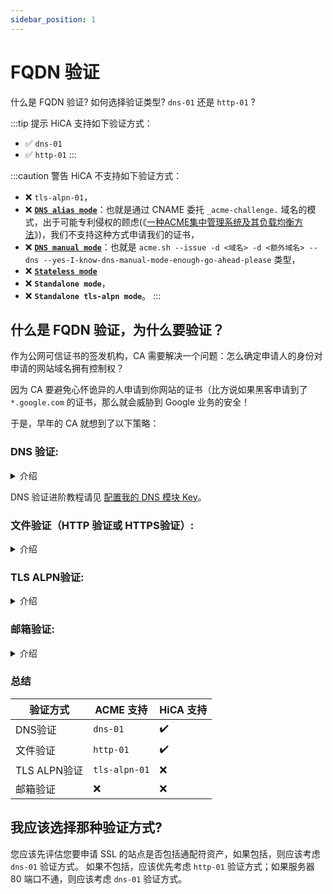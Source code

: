 ```yaml
---
sidebar_position: 1
---
```


# FQDN 验证

什么是 FQDN 验证? 如何选择验证类型? `dns-01` 还是 `http-01` ?

:::tip 提示
HiCA 支持如下验证方式：
- :white_check_mark: `dns-01`
- :white_check_mark: `http-01`
:::

:::caution  警告
HiCA 不支持如下验证方式：
- :x: `tls-alpn-01`，
-  :x: [**`DNS alias mode`**](https://github.com/acmesh-official/acme.sh/wiki/DNS-alias-mode)：也就是通过 CNAME 委托 `_acme-challenge.` 域名的模式，出于可能专利侵权的顾虑(《[一种ACME集中管理系统及其负载均衡方法](https://qxb-img-osscache.qixin.com/patents_pdf_new/6e5447c9df704525ca8dad1f3174149a.pdf)》)，我们不支持这种方式申请我们的证书，
-  :x: [**`DNS manual mode`**](https://github.com/acmesh-official/acme.sh/wiki/DNS-manual-mode)：也就是 `acme.sh --issue -d <域名> -d <额外域名> --dns --yes-I-know-dns-manual-mode-enough-go-ahead-please` 类型，
-  :x: [**`Stateless mode`**](https://github.com/acmesh-official/acme.sh/wiki/Stateless-Mode)
-  :x: **`Standalone mode`**，
-  :x: **`Standalone tls-alpn mode`**。
:::

## 什么是 FQDN 验证，为什么要验证？

作为公网可信证书的签发机构，CA 需要解决一个问题：怎么确定申请人的身份对申请的网站域名拥有控制权？

因为 CA 要避免心怀诡异的人申请到你网站的证书（比方说如果黑客申请到了 `*.google.com` 的证书，那么就会威胁到 Google 业务的安全！

于是，早年的 CA 就想到了以下策略：

### **DNS 验证**: 

<details>
<summary> 介绍 </summary>

通过申请人给域名添加一条DNS解析，来证明自己的申请资格。

ACME 中 DNS 验证定义为 `dns-01`。

:::danger 警告
HiCA 申请通配符证书必须使用 `dns-01` 验证。
:::


下述验证类型均属于DNS验证：

```bash title="ACME 样式"
_acme-challenge.<YOUR_DOMAIN>   TXT   tn7UzQBPFq03WOrAs9lyGsOLfWVeZvzikU8.TpQY6VzddC6ZI3A1wtia
```

```bash title="DigiCert 样式"
_dnsauth.<YOUR_DOMAIN>   TXT   fD2WaHbkRDkRk4tbS1n91LGV6Mh8rbaJPtr
```

```bash title="Sectigo、SSL.com 样式"
_203E9A41095FD4DC3C7EC8F877CF83CE.<YOUR_DOMAIN>   CNAME   3FB6CDD546409985A0A193EE8BDDF8DE.A041DF8B9192FCBEC0C585EF51FF0FEB.CC65A.trust-provider.com
```

```bash title="GlobalSign 样式"
@.<YOUR_DOMAIN>       TXT   globalsign-domain-verification=FkSDOqIL1EPGT1rrbV9DsaS3R5xKh6m2Pw0FsmzrjZ
```

> 题外话：关于为什么解析主机头要么为 `@` 要么为 `_` 开头，可以见我们研究人员这篇文章：[《趣话 PKI/CA (一) 申请证书验证为何以“_“开头》](https://zhuanlan.zhihu.com/p/348254463?)。


在解析完成后，申请人需要告知CA，CA去查询对应的 DNS 主机，如果解析值匹配，就认为申请人有资格。

在 `acme.sh` + `HiCA` 中，使用 dns 验证的使用方式为:
```bash title="注意，此处尚未执行设置 DNS API 的命令，所以是错误的！"
acme.sh --issue \
  -d "<YOUR_DOMAIN>" \ # 这里放入你的域名，可以通配符，比如 `*.example.com`
  --dns dns_dp \ # 这里放入你的 DNS 提供商，比如 dns_dp（DNSPod）、dns_cf（CloudFlare)
  --days=150 \ # 第150天自动续期
  --server https://acme.hi.cn/directory
```

而 DNS API 是需要 API 权限的，所以，我们需要 `export XX_API=<API_KEY>...` 来设置。

```bash title="设置 DNS API"
export DP_Id=<你的DNSPod的API ID>
export DP_Key=<你的DNSPod的API Key>
```

#### 优点：
  - 您可以使用此验证方式来颁发包含通配符域名的证书。
  - 即使您有多个 Web 服务器，它也能正常工作。

#### 缺点：
  - 在 Web 服务器上保留 API 凭据存在风险。
  - 您的 DNS 提供商可能不提供 API。
  - 您的 DNS API 可能无法提供有关更新时间的信息。

</details>

DNS 验证进阶教程请见 [配置我的 DNS 模块 Key](configuration-your-dns-provider.md)。


### **文件验证（HTTP 验证或 HTTPS验证）**: 

<details>
<summary>介绍</summary>

选择此验证，CA会要求申请人往服务器上传一份文本文件（内容有要求）来证明申请人的域名控制资格。

ACME 中 DNS 验证定义为 `http-01`。

:::danger 警告
ACME 不支持 `HTTPS` 验证(:443)，只支持 `HTTP`(:80)。
:::

#### 优点：
  - 它可以轻松地自动化进行而不需要关于域名配置的额外知识。
  - 它允许托管服务提供商为通过 CNAME 指向它们的域名颁发证书。
  - 它适用于现成的 Web 服务器。

#### 缺点：
  - 如果您的 ISP 封锁了 80 端口，该验证将无法正常工作（这种情况多见于住宅 ISP 和国内一些默认封 80 的机房会这么做）。
  - 我们不允许您使用此验证方式来颁发通配符证书。
  - 您如果有多个 Web 服务器，则必须确保该文件在所有这些服务器上都可用。

</details>

### **TLS ALPN验证**: 

<details>
<summary>介绍</summary>

ACME 中 DNS 验证定义为 `tls-alpn-01`。

因为HiCA不支持此验证方式，所以此处不详细介绍。

:::danger 警告
ACME 支持 `tls-alpn-01` 验证，但HiCA不支持。
:::

</details>

### **邮箱验证**: 

<details>
<summary>介绍</summary>

:::danger 警告
ACME 不支持邮箱验证（因为无法自动化）。
:::

选择此验证，CA会向选择邮箱中发送一封邮件，按照要求填写唯一Token即可完成验证。

  * 基于域名搭建的域名邮箱
    *  `admin@<YOUR_DOMAIN>`
    *  `administrator@<YOUR_DOMAIN>`
    *  `postmaster@<YOUR_DOMAIN>`
    *  `webmaster@<YOUR_DOMAIN>`
    *  `hostmaster@<YOUR_DOMAIN>`
  * 域名注册时候的WHOIS管理员邮箱
    * 国际域名因为ICANN合规要求，基本都开了Whois Privacy，现在已经查询不到
    * CN域名没有遵守Whois Privacy，暂时还可以用WHOIS邮箱

</details>

### 总结

| 验证方式      | ACME 支持      | HiCA 支持  |
| ------------ | ------------- | --------- |
| DNS验证      | `dns-01`       | ✔️  |
| 文件验证      | `http-01`     | ✔️ |
| TLS ALPN验证 | `tls-alpn-01`  | ❌        |
| 邮箱验证      | ❌             | ❌        |

## 我应该选择那种验证方式?

您应该先评估您要申请 SSL 的站点是否包括通配符资产，如果包括，则应该考虑 `dns-01` 验证方式。
如果不包括，应该优先考虑 `http-01` 验证方式；如果服务器 80 端口不通，则应该考虑 `dns-01` 验证方式。
